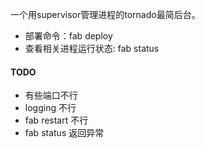 一个用supervisor管理进程的tornado最简后台。

* 部署命令：fab deploy
* 查看相关进程运行状态: fab status

#### TODO
* 有些端口不行
* logging 不行
* fab restart 不行
* fab status 返回异常